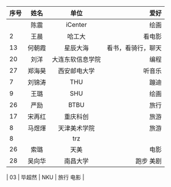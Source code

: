 |序号    | 姓名        |  单位    |  爱好       |
| :---        |   :----:    |   :----:    |          ---: |
|          | 陈震     |  iCenter    |     绘画     |
|     2     |  王晨    |  哈工大    |    看电影      |
|     13    |  何朝霞    |  星辰大海   |    看书，看骑行，聊天      |
|     20     |  刘洋    |  大连东软信息学院    |    编程      |
|     27     |  郑海昊    |  西安邮电大学    |    听音乐      |
|  7        |   刘锦涛   |    THU  |     蹦迪     |
|   9   | 王璐     |  SHU    |     绘画     |
|   26   | 严励    |  BTBU    |     旅行     |
|   17       |     宋再红 |    重庆科创  |     旅游    |
|   8       |    马煜煇 |  天津美术学院 |     旅游    |
|   8       |  | trz|
|     26    |  索璐  |  天美  |  电影  |
|  28  | 吴向华    |  南昌大学  |    跑步 美剧     |






|  03 | 毕超然    |  NKU  |    旅行 电影     |
